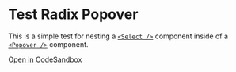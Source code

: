 # Test Radix Popover

This is a simple test for nesting a [`<Select />`](https://www.radix-ui.com/docs/primitives/components/select) component inside of a [`<Popover />`](https://www.radix-ui.com/docs/primitives/components/popover) component.

[Open in CodeSandbox]()
